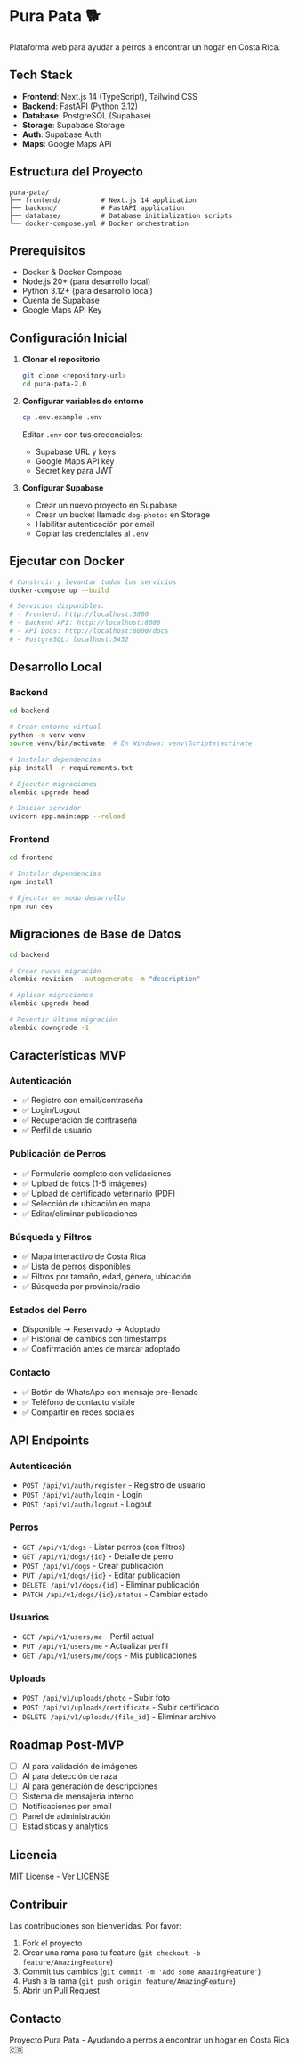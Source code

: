 # Pura Pata 🐕

Plataforma web para ayudar a perros a encontrar un hogar en Costa Rica.

## Tech Stack

- **Frontend**: Next.js 14 (TypeScript), Tailwind CSS
- **Backend**: FastAPI (Python 3.12)
- **Database**: PostgreSQL (Supabase)
- **Storage**: Supabase Storage
- **Auth**: Supabase Auth
- **Maps**: Google Maps API

## Estructura del Proyecto

```
pura-pata/
├── frontend/          # Next.js 14 application
├── backend/           # FastAPI application
├── database/          # Database initialization scripts
└── docker-compose.yml # Docker orchestration
```

## Prerequisitos

- Docker & Docker Compose
- Node.js 20+ (para desarrollo local)
- Python 3.12+ (para desarrollo local)
- Cuenta de Supabase
- Google Maps API Key

## Configuración Inicial

1. **Clonar el repositorio**
   ```bash
   git clone <repository-url>
   cd pura-pata-2.0
   ```

2. **Configurar variables de entorno**
   ```bash
   cp .env.example .env
   ```

   Editar `.env` con tus credenciales:
   - Supabase URL y keys
   - Google Maps API key
   - Secret key para JWT

3. **Configurar Supabase**
   - Crear un nuevo proyecto en Supabase
   - Crear un bucket llamado `dog-photos` en Storage
   - Habilitar autenticación por email
   - Copiar las credenciales al `.env`

## Ejecutar con Docker

```bash
# Construir y levantar todos los servicios
docker-compose up --build

# Servicios disponibles:
# - Frontend: http://localhost:3000
# - Backend API: http://localhost:8000
# - API Docs: http://localhost:8000/docs
# - PostgreSQL: localhost:5432
```

## Desarrollo Local

### Backend

```bash
cd backend

# Crear entorno virtual
python -m venv venv
source venv/bin/activate  # En Windows: venv\Scripts\activate

# Instalar dependencias
pip install -r requirements.txt

# Ejecutar migraciones
alembic upgrade head

# Iniciar servidor
uvicorn app.main:app --reload
```

### Frontend

```bash
cd frontend

# Instalar dependencias
npm install

# Ejecutar en modo desarrollo
npm run dev
```

## Migraciones de Base de Datos

```bash
cd backend

# Crear nueva migración
alembic revision --autogenerate -m "description"

# Aplicar migraciones
alembic upgrade head

# Revertir última migración
alembic downgrade -1
```

## Características MVP

### Autenticación
- ✅ Registro con email/contraseña
- ✅ Login/Logout
- ✅ Recuperación de contraseña
- ✅ Perfil de usuario

### Publicación de Perros
- ✅ Formulario completo con validaciones
- ✅ Upload de fotos (1-5 imágenes)
- ✅ Upload de certificado veterinario (PDF)
- ✅ Selección de ubicación en mapa
- ✅ Editar/eliminar publicaciones

### Búsqueda y Filtros
- ✅ Mapa interactivo de Costa Rica
- ✅ Lista de perros disponibles
- ✅ Filtros por tamaño, edad, género, ubicación
- ✅ Búsqueda por provincia/radio

### Estados del Perro
- Disponible → Reservado → Adoptado
- ✅ Historial de cambios con timestamps
- ✅ Confirmación antes de marcar adoptado

### Contacto
- ✅ Botón de WhatsApp con mensaje pre-llenado
- ✅ Teléfono de contacto visible
- ✅ Compartir en redes sociales

## API Endpoints

### Autenticación
- `POST /api/v1/auth/register` - Registro de usuario
- `POST /api/v1/auth/login` - Login
- `POST /api/v1/auth/logout` - Logout

### Perros
- `GET /api/v1/dogs` - Listar perros (con filtros)
- `GET /api/v1/dogs/{id}` - Detalle de perro
- `POST /api/v1/dogs` - Crear publicación
- `PUT /api/v1/dogs/{id}` - Editar publicación
- `DELETE /api/v1/dogs/{id}` - Eliminar publicación
- `PATCH /api/v1/dogs/{id}/status` - Cambiar estado

### Usuarios
- `GET /api/v1/users/me` - Perfil actual
- `PUT /api/v1/users/me` - Actualizar perfil
- `GET /api/v1/users/me/dogs` - Mis publicaciones

### Uploads
- `POST /api/v1/uploads/photo` - Subir foto
- `POST /api/v1/uploads/certificate` - Subir certificado
- `DELETE /api/v1/uploads/{file_id}` - Eliminar archivo

## Roadmap Post-MVP

- [ ] AI para validación de imágenes
- [ ] AI para detección de raza
- [ ] AI para generación de descripciones
- [ ] Sistema de mensajería interno
- [ ] Notificaciones por email
- [ ] Panel de administración
- [ ] Estadísticas y analytics

## Licencia

MIT License - Ver [LICENSE](LICENSE)

## Contribuir

Las contribuciones son bienvenidas. Por favor:
1. Fork el proyecto
2. Crear una rama para tu feature (`git checkout -b feature/AmazingFeature`)
3. Commit tus cambios (`git commit -m 'Add some AmazingFeature'`)
4. Push a la rama (`git push origin feature/AmazingFeature`)
5. Abrir un Pull Request

## Contacto

Proyecto Pura Pata - Ayudando a perros a encontrar un hogar en Costa Rica 🇨🇷
